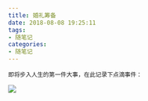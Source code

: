 ```yaml
---
title: 婚礼筹备
date: 2018-08-08 19:25:11
tags:
- 随笔记
categories:
- 随笔记
---
```


	即将步入人生的第一件大事，在此记录下点滴事件：
![](https://ws2.sinaimg.cn/large/0069RVTdly1fu2ilxv3rtj310g11iwjs.jpg)